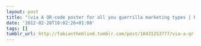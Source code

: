 ```yaml
---
layout: post
title: "(via A QR-code poster for all you guerrilla marketing types | Raspberry Pi)"
date: '2012-02-28T10:02:26+01:00'
tags: []
tumblr_url: http://fabiantheblind.tumblr.com/post/18431253777/via-a-qr-code-poster-for-all-you-guerrilla
---
```

